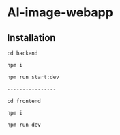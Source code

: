 # AI-image-webapp

## Installation

```
cd backend

npm i

npm run start:dev

----------------

cd frontend

npm i

npm run dev

```
